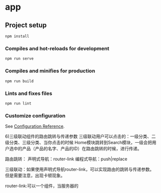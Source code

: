 # app

## Project setup
```
npm install
```

### Compiles and hot-reloads for development
```
npm run serve
```

### Compiles and minifies for production
```
npm run build
```

### Lints and fixes files
```
npm run lint
```

### Customize configuration
See [Configuration Reference](https://cli.vuejs.org/config/).


6)三级联动组件的路由跳转与传递参数
三级联动用户可以点击的：一级分类、二级分类、三级分类、当你点击的时候
Home模块跳转到Search模块，一级会把用户选中的产品（产品的名字、产品的ID）在路由跳转的时候，进行传递。

路由跳转：
声明式导航：router-link
编程式导航：push|replace

三级联动：如果使用声明式导航router-link，可以实现路由的跳转与传递参数。
但是需要注意，出现卡顿现象。

router-link:可以一个组件，当服务器的